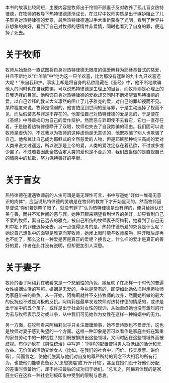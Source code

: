 本书的故事比较简短，主要内容是牧师出于怜悯不顾妻子反对收养了孤儿盲女热特律德，在牧师的教导下热特律德逐渐成长，在过程中牧师实质是出于嫉妒阻止了儿子雅克对热特律德的爱意，最后热特律德通过手术重新获得了光明，看到了世界并非想象的美好，看到了自己对牧师的感情并非爱情，同时也看到了自身的罪，便选择了死去。

# 关于牧师

牧师从始至终一直试图将自身对热特律德无限度的偏爱解释为耶稣基督式的慈爱，并且不断地以“亡羊喻”中“他为这一只羊欢喜，比为那没有迷路的九十九只欢喜还大呢！”来自我辩护。事实上却是将自身的私欲隐藏在《圣经》中，他不断地欺骗他人的同时也在自我欺骗，可以说热特律德是生理上的目盲，而牧师则是心理上的自我选择的目盲。他粉饰自身对热特律德的爱欲却又同时不断渴望着热特律德的爱，以自己诠释的教义大义凛然的阻止了儿子雅克的爱，对自己的罪却视而不见。某种程度来说，牧师是懦弱的。他害怕见到世间的恶与罪，于是主动选择了视而不见，而后假装恶与罪是不存在的。他害怕自己对热特律德的爱是恶的，于是便在《圣经》中寻章摘句为自己的爱作辩护。然而恶与罪即使不去看它，它也一直存在着。于是随着热特律德睁开了双眼，牧师也失去了自我欺骗的理由。我们固可以说牧师是虚伪的，不过我以为牧师的这种虚伪是无意识的，他既欺骗了别人也欺骗了自己。他希冀让自己成为耶稣式的全然慈爱的人物，但是耶稣那种纯洁高尚的爱对人类来说太过遥远，所以说那是上帝的爱，人类的爱注定存在着私欲，不过或多或少罢了。不过若要因此全然否定人类的爱也是不合适的，我们应当做的是直视自己的情感中的私欲，努力保持善好的平衡。

# 关于盲女

热特律德在遭遇牧师前的人生可谓是毫无理性可言，书中写道她“好似一堆毫无意识的肉体“，应当说热特律德的灵魂是在牧师的教育下才开始显现的。然而牧师因基督说”你们若是瞎了眼了，就没有罪了“认为热特律德是没有罪的，便只给她认识美与善，而并不知世间的恶与罪。她睁开眼来期望看到世界的美好，却只看到自己不爱的牧师，离自己远去的雅克，被自己所伤的牧师妻子阿梅莉，她看到了自己无知中犯下的罪便选择死去。另一点值得思考的是，热特律德所爱的究竟是什么呢？她说自己想象中的面容是雅克而非牧师，她闭上眼时能与牧师亲吻，睁开眼后却再也不能了，那么这样一种爱是否是真正的爱呢？换言之，什么样的爱才是真正的善好的爱，作者在此并没有说明，但却更加引人深思。

# 关于妻子

牧师的妻子阿梅莉在我看来是一个悲剧性的角色，她反映了在那样一个时代的普遍女性婚姻生活的写照。婚姻是无爱的，争执是常有的，即便如此她依旧得承担牧师为家庭带来的重负。从一开始，阿梅莉就并不支持牧师的收养，然而她所做的最大的反抗也不过是消极的反抗。阿梅莉是最早发现牧师对热特律德的情感的，或许是出于家中的五个孩子，或许是出于社会对女性的规训，从始至终她也没有激烈的行为去与牧师表示反对或斗争，从中我们可见她作为女性在这样一种婚姻中的无力。

另一方面，在牧师看来阿梅莉似乎只关注庸庸琐事，她不爱诗歌也不爱音乐，这也是牧师对妻子感到失望的一个方面。这样一种印象是否可以看作是家庭主妇在繁重的家务劳动中的一种牺牲？她们既被排挤出这些领域，又同时因在这些领域外而被歧视。布尔迪厄在《男性统治》中写道：”同样的配置使得男人将低级的活计和无收益、无价值的活动交给女人（比如，在我们的社会中，问价、核实发票、讲价等），简而言之，使他们脱离与他们对自身的尊严所持的观念不大相容的所有行为，也使他们能够责备女人‘思想狭隘’或‘斤斤计较’，甚至在她们没干好他们分配的差事时责备她们，却不肯把最后的成功归于她们。“总言之，阿梅莉体现的是家庭主妇在这样一种社会刻板印象中受到的限制与悲哀。
